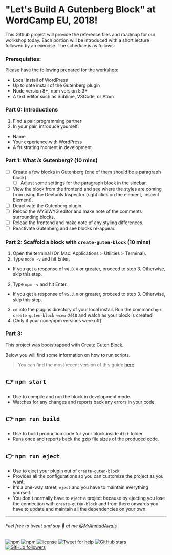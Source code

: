 # "Let's Build A Gutenberg Block" at WordCamp EU, 2018!

This Github project will provide the reference files and roadmap for our workshop today. Each portion will be introduced with a short lecture followed by an exercise. The schedule is as follows:

### Prerequisites:

Please have the following prepared for the workshop:

* Local install of WordPress
* Up to date install of the Gutenberg plugin
* Node version 8+, npm version 5.3+
* A text editor such as Sublime, VSCode, or Atom

### Part 0: Introductions

1. Find a pair programming partner 
2. In your pair, introduce yourself:
  * Name
  * Your experience with WordPress
  * A frustrating moment in development

### Part 1: What _is_ Gutenberg? (10 mins)

- [ ] Create a few blocks in Gutenberg (one of them should be a paragraph block). 
  - [ ] Adjust some settings for the paragraph block in the sidebar.
- [ ] View the block from the frontend and see where the styles are coming from using the Devtools Inspector (right click on the element, Inspect Element).
- [ ] Deactivate the Gutenberg plugin.
- [ ] Reload the WYSIWYG editor and make note of the comments surrounding blocks. 
- [ ] Reload the frontend and make note of any styling differences.
- [ ] Reactivate Gutenberg and see blocks re-appear.

### Part 2: Scaffold a block with `create-guten-block` (10 mins)

1. Open the terminal (On Mac: Applications > Utilities > Terminal).
2. Type `node -v` and hit Enter. 
  * If you get a response of `v8.0.0` or greater, proceed to step 3. Otherwise, skip this step.
2. Type `npm -v` and hit Enter. 
  * If you get a response of `v5.3.0` or greater, proceed to step 3. Otherwise, skip this step.
3. `cd` into the plugins directory of your local install. Run the command `npx create-guten-block wceu-2018` and watch as your block is created! 
4. (Only if your node/npm versions were off) 

### Part 3: 





This project was bootstrapped with [Create Guten Block](https://github.com/ahmadawais/create-guten-block).

Below you will find some information on how to run scripts.

>You can find the most recent version of this guide [here](https://github.com/ahmadawais/create-guten-block).

## 👉  `npm start`
- Use to compile and run the block in development mode.
- Watches for any changes and reports back any errors in your code.

## 👉  `npm run build`
- Use to build production code for your block inside `dist` folder.
- Runs once and reports back the gzip file sizes of the produced code.

## 👉  `npm run eject`
- Use to eject your plugin out of `create-guten-block`.
- Provides all the configurations so you can customize the project as you want.
- It's a one-way street, `eject` and you have to maintain everything yourself.
- You don't normally have to `eject` a project because by ejecting you lose the connection with `create-guten-block` and from there onwards you have to update and maintain all the dependencies on your own.

---

###### Feel free to tweet and say 👋 at me [@MrAhmadAwais](https://twitter.com/mrahmadawais/)

[![npm](https://img.shields.io/npm/v/create-guten-block.svg?style=flat-square)](https://www.npmjs.com/package/create-guten-block) [![npm](https://img.shields.io/npm/dt/create-guten-block.svg?style=flat-square&label=downloads)](https://www.npmjs.com/package/create-guten-block)  [![license](https://img.shields.io/github/license/mashape/apistatus.svg?style=flat-square)](https://github.com/ahmadawais/create-guten-block) [![Tweet for help](https://img.shields.io/twitter/follow/mrahmadawais.svg?style=social&label=Tweet%20@MrAhmadAwais)](https://twitter.com/mrahmadawais/) [![GitHub stars](https://img.shields.io/github/stars/ahmadawais/create-guten-block.svg?style=social&label=Stars)](https://github.com/ahmadawais/create-guten-block/stargazers) [![GitHub followers](https://img.shields.io/github/followers/ahmadawais.svg?style=social&label=Follow)](https://github.com/ahmadawais?tab=followers)